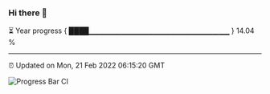 ### Hi there 👋

⏳ Year progress { ████▁▁▁▁▁▁▁▁▁▁▁▁▁▁▁▁▁▁▁▁▁▁▁▁▁▁ } 14.04 %

---

⏰ Updated on Mon, 21 Feb 2022 06:15:20 GMT

![Progress Bar CI](https://github.com/liununu/liununu/workflows/Progress%20Bar%20CI/badge.svg)
